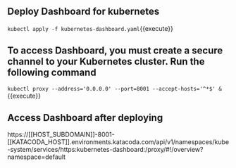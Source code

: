 ## Deploy Dashboard for kubernetes
`kubectl apply -f kubernetes-dashboard.yaml`{{execute}}

## To access Dashboard, you must create a secure channel to your Kubernetes cluster. Run the following command
`kubectl proxy --address='0.0.0.0' --port=8001 --accept-hosts='^*$' &`{{execute}}

## Access Dashboard after deploying
https://[[HOST_SUBDOMAIN]]-8001-[[KATACODA_HOST]].environments.katacoda.com/api/v1/namespaces/kube-system/services/https:kubernetes-dashboard:/proxy/#!/overview?namespace=default


